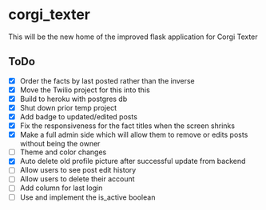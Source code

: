# corgi_texter
This will be the new home of the improved flask application for Corgi Texter


## ToDo
- [X] Order the facts by last posted rather than the inverse
- [X] Move the Twilio project for this into this 
- [X] Build to heroku with postgres db
- [X] Shut down prior temp project
- [X] Add badge to updated/edited posts
- [X] Fix the responsiveness for the fact titles when the screen shrinks
- [X] Make a full admin side which will allow them to remove or edits posts without being the owner
- [ ] Theme and color changes
- [X] Auto delete old profile picture after successful update from backend
- [ ] Allow users to see post edit history
- [ ] Allow users to delete their account
- [ ] Add column for last login
- [ ] Use and implement the is_active boolean